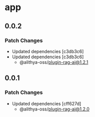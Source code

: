 # app

## 0.0.2

### Patch Changes

- Updated dependencies [c3db3c6]
- Updated dependencies [c3db3c6]
  - @alithya-oss/plugin-rag-ai@1.2.1

## 0.0.1

### Patch Changes

- Updated dependencies [cff627d]
  - @alithya-oss/plugin-rag-ai@1.2.0
